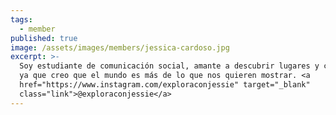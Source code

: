 ```yaml
---
tags:
  - member
published: true
image: /assets/images/members/jessica-cardoso.jpg
excerpt: >-
  Soy estudiante de comunicación social, amante a descubrir lugares y culturas,
  ya que creo que el mundo es más de lo que nos quieren mostrar. <a
  href="https://www.instagram.com/exploraconjessie" target="_blank"
  class="link">@exploraconjessie</a>
---
```

